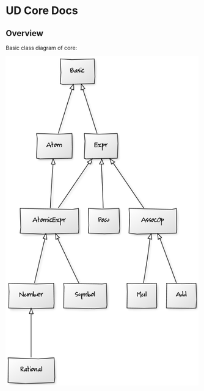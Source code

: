 # UD Core Docs


## Overview

Basic class diagram of core:

![Basic class diagram of core](img/core-class-diagram-1.png)

<!--
Picture created with the help of we-service

http://yuml.me

Code:

[Basic]^-[Expr]
[Expr]^-[AssocOp]
[AssocOp]^-[Add]
[AssocOp]^-[Mul]
[Expr]^-[Pow]
[Basic]^-[Atom]
[Atom]^-[AtomicExpr]
[Expr]^-[AtomicExpr]
[AtomicExpr]^-[Number]
[AtomicExpr]^-[Symbol]
[Number]^-[Rational]
-->